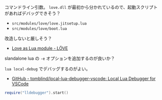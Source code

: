 コマンドライン引数。
`love.dll` が最初から分かれているので、起動スクリプトがあればデバッグできそう？

- `src/modules/love/love.jitsetup.lua`
- `src/modules/love/boot.lua`

改造しないと厳しそう？

- [Love as Lua module - LÖVE](https://love2d.org/forums/viewtopic.php?t=86145)

slandalone lua の `-e` オプションを追加するのが良いか？

`lua local-debug` でデバッグするのがよい。

- [GitHub - tomblind/local-lua-debugger-vscode: Local Lua Debugger for VSCode](https://github.com/tomblind/local-lua-debugger-vscode)

```lua
require("lldebugger").start()
```
